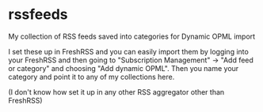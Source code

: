 # rssfeeds
My collection of RSS feeds saved into categories for Dynamic OPML import

I set these up in FreshRSS and you can easily import them by logging into your FreshRSS and then going to "Subscription Management" -> "Add feed or category" and choosing "Add dynamic OPML". Then you name your category and point it to any of my collections here.




(I don't know how set it up in any other RSS aggregator other than FreshRSS)
